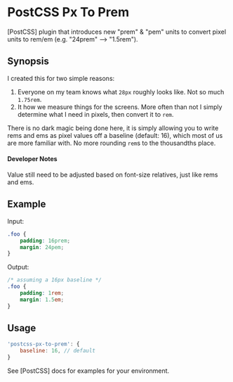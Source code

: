 # PostCSS Px To Prem

[PostCSS] plugin that introduces new "prem" & "pem" units to convert pixel units to rem/em (e.g. "24prem" —> "1.5rem").

## Synopsis

I created this for two simple reasons:

1. Everyone on my team knows what `28px` roughly looks like. Not so much `1.75rem`.
2. It how we measure things for the screens. More often than not I simply determine what I need in pixels, then convert it to `rem`.

There is no dark magic being done here, it is simply allowing you to write rems and ems as pixel values off a baseline (default: 16), which most of us are more familiar with. No more rounding `rem`s to the thousandths place.

#### Developer Notes

Value still need to be adjusted based on font-size relatives, just like rems and ems.

## Example

Input:

```css
.foo {
    padding: 16prem;
    margin: 24pem;
}
```

Output:

```css
/* assuming a 16px baseline */
.foo {
    padding: 1rem;
    margin: 1.5em;
}
```

## Usage

```js
'postcss-px-to-prem': {
    baseline: 16, // default
}
```

See [PostCSS] docs for examples for your environment.
